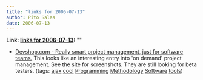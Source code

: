 ```yaml
---
title: "links for 2006-07-13"
author: Pito Salas
date: 2006-07-13
---
```


**Link: [links for 2006-07-13](None):** ""

  * [Devshop.com - Really smart project management, just for software teams.](<http://www.devshop.com/>) This looks like an interesting entry into 'on demand' project management. See the site for screenshots. They are still looking for beta testers. (tags: [ajax](<http://del.icio.us/pitosalas/ajax>) [cool](<http://del.icio.us/pitosalas/cool>) [Programming](<http://del.icio.us/pitosalas/Programming>) [Methodology](<http://del.icio.us/pitosalas/Methodology>) [Software](<http://del.icio.us/pitosalas/Software>) [tools](<http://del.icio.us/pitosalas/tools>))
>>


